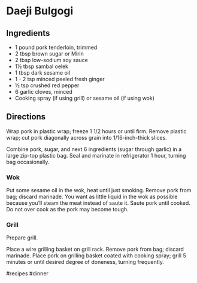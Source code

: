 # Daeji Bulgogi
## Ingredients
* 1 pound pork tenderloin, trimmed
* 2 tbsp brown sugar or Mirin
* 2 tbsp low-sodium soy sauce
* 1½ tbsp sambal oelek
* 1 tbsp dark sesame oil
* 1 - 2 tsp minced peeled fresh ginger
* ½ tsp crushed red pepper
* 6 garlic cloves, minced
* Cooking spray (if using grill) or sesame oil (if using wok)

## Directions
Wrap pork in plastic wrap; freeze 1 1/2 hours or until firm. Remove plastic wrap; cut pork diagonally across grain into 1/16-inch-thick slices.

Combine pork, sugar, and next 6 ingredients (sugar through garlic) in a large zip-top plastic bag. Seal and marinate in refrigerator 1 hour, turning bag occasionally.

### Wok
Put some sesame oil in the wok, heat until just smoking. Remove pork from bag; discard marinade. You want as little liquid in the wok as possible because you’ll steam the meat instead of saute it. Saute pork until cooked. Do not over cook as the pork may become tough.

### Grill
Prepare grill.

Place a wire grilling basket on grill rack. Remove pork from bag; discard marinade. Place pork on grilling basket coated with cooking spray; grill 5 minutes or until desired degree of doneness, turning frequently.

#recipes #dinner